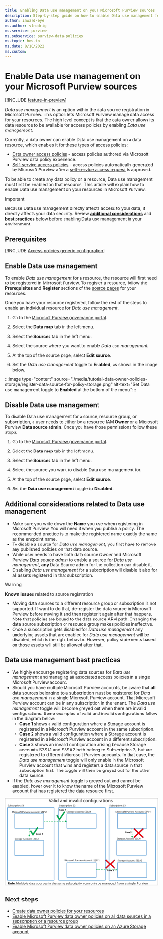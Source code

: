 ```yaml
---
title: Enabling Data use management on your Microsoft Purview sources
description: Step-by-step guide on how to enable Data use management for your registered sources.
author: inward-eye
ms.author: vlrodrig
ms.service: purview
ms.subservice: purview-data-policies
ms.topic: how-to
ms.date: 8/10/2022
ms.custom:
---
```


# Enable Data use management on your Microsoft Purview sources

[!INCLUDE [feature-in-preview](includes/feature-in-preview.md)]

*Data use management* is an option within the data source registration in Microsoft Purview. This option lets Microsoft Purview manage data access for your resources. The high level concept is that the data owner allows its data resource to be available for access policies by enabling *Data use management*. 

Currently, a data owner can enable Data use management on a data resource, which enables it for these types of access policies:

* [Data owner access policies](concept-policies-data-owner.md) - access policies authored via Microsoft Purview data policy experience.
* [Self-service access policies](concept-self-service-data-access-policy.md) - access policies automatically generated by Microsoft Purview after a [self-service access request](how-to-request-access.md) is approved.

To be able to create any data policy on a resource, Data use management must first be enabled on that resource. This article will explain how to enable Data use management on your resources in Microsoft Purview.

>[!IMPORTANT]
>Because Data use management directly affects access to your data, it directly affects your data security. Review [**additional considerations**](#additional-considerations-related-to-data-use-management) and [**best practices**](#data-use-management-best-practices) below before enabling Data use management in your environment.

## Prerequisites
[!INCLUDE [Access policies generic configuration](./includes/access-policies-configuration-generic.md)]

## Enable Data use management

To enable *Data use management* for a resource, the resource will first need to be registered in Microsoft Purview.
To register a resource, follow the **Prerequisites** and **Register** sections of the [source pages](azure-purview-connector-overview.md) for your resources.

Once you have your resource registered, follow the rest of the steps to enable an individual resource for *Data use management*.

1. Go to the [Microsoft Purview governance portal](https://web.purview.azure.com/resource/).

1. Select the **Data map** tab in the left menu.

1. Select the **Sources** tab in the left menu.

1. Select the source where you want to enable *Data use management*.

1. At the top of the source page, select **Edit source**.

1. Set the *Data use management* toggle to **Enabled**, as shown in the image below.

:::image type="content" source="./media/tutorial-data-owner-policies-storage/register-data-source-for-policy-storage.png" alt-text="Set Data use management toggle to **Enabled** at the bottom of the menu.":::

## Disable Data use management

To disable Data use management for a source, resource group, or subscription, a user needs to either be a resource IAM **Owner** or a Microsoft Purview **Data source admin**. Once you have those permissions follow these steps:

1. Go to the [Microsoft Purview governance portal](https://web.purview.azure.com/resource/).

1. Select the **Data map** tab in the left menu.

1. Select the **Sources** tab in the left menu.

1. Select the source you want to disable Data use management for.

1. At the top of the source page, select **Edit source**.

1. Set the **Data use management** toggle to **Disabled**.

## Additional considerations related to Data use management
- Make sure you write down the **Name** you use when registering in Microsoft Purview. You will need it when you publish a policy. The recommended practice is to make the registered name exactly the same as the endpoint name.
- To disable a source for *Data use management*, you first have to remove any published policies on that data source.
- While user needs to have both data source *Owner* and Microsoft Purview *Data source admin* to enable a source for *Data use management*, **any** Data Source admin for the collection can disable it.
- Disabling *Data use management* for a subscription will disable it also for all assets registered in that subscription.

> [!WARNING]
> **Known issues** related to source registration
> - Moving data sources to a different resource group or subscription is not supported. If want to do that, de-register the data source in Microsoft Purview before moving it and then register it again after that happens. Note that policies are bound to the data source ARM path. Changing the data source subscription or resource group makes policies ineffective.
> - Once a subscription gets disabled for *Data use management* any underlying assets that are enabled for *Data use management* will be disabled, which is the right behavior. However, policy statements based on those assets will still be allowed after that.

## Data use management best practices
- We highly encourage registering data sources for *Data use management* and managing all associated access policies in a single Microsoft Purview account.
- Should you have multiple Microsoft Purview accounts, be aware that **all** data sources belonging to a subscription must be registered for *Data use management* in a single Microsoft Purview account. That Microsoft Purview account can be in any subscription in the tenant. The *Data use management* toggle will become greyed out when there are invalid configurations. Some examples of valid and invalid configurations follow in the diagram below:
    - **Case 1** shows a valid configuration where a Storage account is registered in a Microsoft Purview account in the same subscription.
    - **Case 2** shows a valid configuration where a Storage account is registered in a Microsoft Purview account in a different subscription. 
    - **Case 3** shows an invalid configuration arising because Storage accounts S3SA1 and S3SA2 both belong to Subscription 3, but are registered to different Microsoft Purview accounts. In that case, the *Data use management* toggle will only enable in the Microsoft Purview account that wins and registers a data source in that subscription first. The toggle will then be greyed out for the other data source.
- If the *Data use management* toggle is greyed out and cannot be enabled, hover over it to know the name of the Microsoft Purview account that has registered the data resource first.

![Diagram shows valid and invalid configurations when using multiple Microsoft Purview accounts to manage policies.](./media/how-to-policies-data-owner-authoring-generic/valid-and-invalid-configurations.png)

## Next steps

- [Create data owner policies for your resources](how-to-policies-data-owner-authoring-generic.md)
- [Enable Microsoft Purview data owner policies on all data sources in a subscription or a resource group](./how-to-policies-data-owner-resource-group.md)
- [Enable Microsoft Purview data owner policies on an Azure Storage account](./how-to-policies-data-owner-storage.md)
